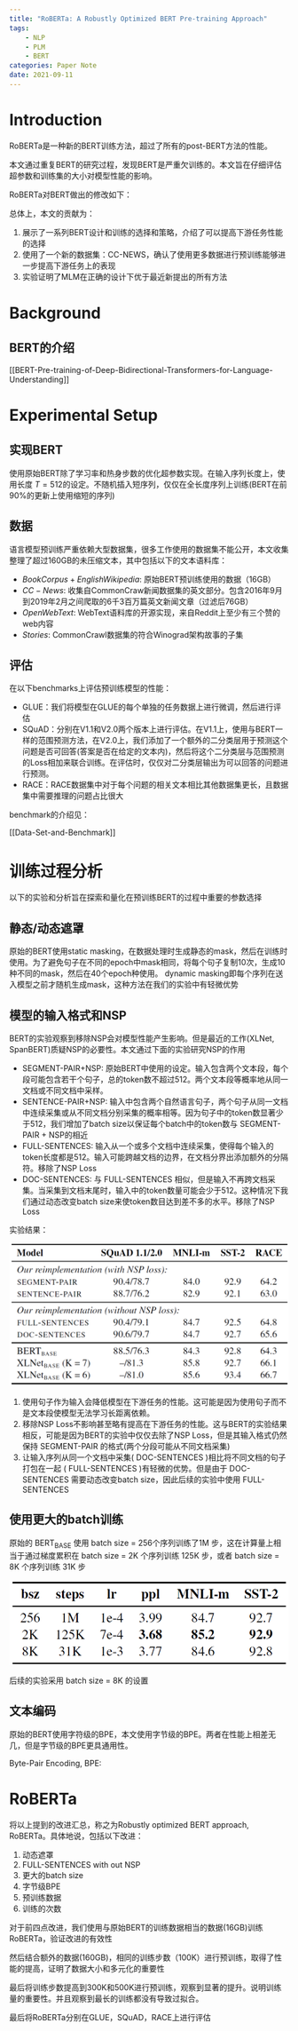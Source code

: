 ```yaml
---
title: "RoBERTa: A Robustly Optimized BERT Pre-training Approach"
tags:
    - NLP
    - PLM
    - BERT
categories: Paper Note
date: 2021-09-11
---
```


# Introduction

RoBERTa是一种新的BERT训练方法，超过了所有的post-BERT方法的性能。

本文通过重复BERT的研究过程，发现BERT是严重欠训练的。本文旨在仔细评估超参数和训练集的大小对模型性能的影响。

RoBERTa对BERT做出的修改如下：

总体上，本文的贡献为：

1. 展示了一系列BERT设计和训练的选择和策略，介绍了可以提高下游任务性能的选择
2. 使用了一个新的数据集：CC-NEWS，确认了使用更多数据进行预训练能够进一步提高下游任务上的表现
3. 实验证明了MLM在正确的设计下优于最近新提出的所有方法

<!--more-->

# Background

## BERT的介绍
[[BERT-Pre-training-of-Deep-Bidirectional-Transformers-for-Language-Understanding]]

# Experimental Setup

## 实现BERT

使用原始BERT除了学习率和热身步数的优化超参数实现。在输入序列长度上，使用长度 $T = 512$的设定。不随机插入短序列，仅仅在全长度序列上训练(BERT在前90%的更新上使用缩短的序列)

## 数据

语言模型预训练严重依赖大型数据集，很多工作使用的数据集不能公开，本文收集整理了超过160GB的未压缩文本，其中包括以下的文本语料库：

- $Book Corpus+ English Wikipedia$: 原始BERT预训练使用的数据（16GB）
- $CC-News$: 收集自CommonCraw新闻数据集的英文部分。包含2016年9月到2019年2月之间爬取的6千3百万篇英文新闻文章（过滤后76GB）
- $Open Web Text$: WebText语料库的开源实现，来自Reddit上至少有三个赞的web内容
- $Stories$: CommonCrawl数据集的符合Winograd架构故事的子集

## 评估

在以下benchmarks上评估预训练模型的性能：

- GLUE：我们将模型在GLUE的每个单独的任务数据上进行微调，然后进行评估
- SQuAD：分别在V1.1和V2.0两个版本上进行评估。在V1.1上，使用与BERT一样的范围预测方法，在V2.0上，我们添加了一个额外的二分类层用于预测这个问题是否可回答(答案是否在给定的文本内)，然后将这个二分类层与范围预测的Loss相加来联合训练。在评估时，仅仅对二分类层输出为可以回答的问题进行预测。
- RACE：RACE数据集中对于每个问题的相关文本相比其他数据集更长，且数据集中需要推理的问题占比很大

benchmark的介绍见：

[[Data-Set-and-Benchmark]]

# 训练过程分析

以下的实验和分析旨在探索和量化在预训练BERT的过程中重要的参数选择

## 静态/动态遮罩

原始的BERT使用static masking，在数据处理时生成静态的mask，然后在训练时使用。为了避免句子在不同的epoch中mask相同，将每个句子复制10次，生成10种不同的mask，然后在40个epoch种使用。
dynamic masking即每个序列在送入模型之前才随机生成mask，这种方法在我们的实验中有轻微优势

## 模型的输入格式和NSP

BERT的实验观察到移除NSP会对模型性能产生影响。但是最近的工作(XLNet, SpanBERT)质疑NSP的必要性。本文通过下面的实验研究NSP的作用

- $\text{SEGMENT-PAIR+NSP}$: 原始BERT中使用的设定。输入包含两个文本段，每个段可能包含若干个句子，总的token数不超过512。两个文本段等概率地从同一文档或不同文档中采样。
- $\text{SENTENCE-PAIR+NSP}$: 输入中包含两个自然语言句子，两个句子从同一文档中连续采集或从不同文档分别采集的概率相等。因为句子中的token数显著少于512，我们增加了batch size以保证每个batch中的token数与 $\text{SEGMENT-PAIR + NSP}$的相近
- $\text{FULL-SENTENCES}$: 输入从一个或多个文档中连续采集，使得每个输入的token长度都是512。输入可能跨越文档的边界，在文档分界出添加额外的分隔符。移除了NSP Loss
- $\text{DOC-SENTENCES}$: 与 $\text{FULL-SENTENCES}$ 相似，但是输入不再跨文档采集。当采集到文档末尾时，输入中的token数量可能会少于512。这种情况下我们通过动态改变batch size来使token数目达到差不多的水平。移除了NSP Loss

实验结果：

![](RoBERTa/1.png)

1. 使用句子作为输入会降低模型在下游任务的性能。这可能是因为使用句子而不是文本段使模型无法学习长距离依赖。
2. 移除NSP Loss不影响甚至略有提高在下游任务的性能。这与BERT的实验结果相反，可能是因为BERT的实验中仅仅去除了NSP Loss，但是其输入格式仍然保持 $\text{SEGMENT-PAIR}$ 的格式(两个分段可能从不同文档采集)
3. 让输入序列从同一个文档中采集( $\text{DOC-SENTENCES}$ )相比将不同文档的句子打包在一起 ( $\text{FULL-SENTENCES}$ )有轻微的优势。但是由于 $\text{DOC-SENTENCES}$ 需要动态改变batch size，因此后续的实验中使用 $\text{FULL-SENTENCES}$

## 使用更大的batch训练

原始的 $\text{BERT}_\text{BASE}$ 使用 batch size = 256个序列训练了1M 步，这在计算量上相当于通过梯度累积在 batch size = 2K 个序列训练 125K 步，或者 batch size = 8K 个序列训练 31K 步

![](RoBERTa/2.png)

后续的实验采用 batch size = 8K 的设置

## 文本编码

原始的BERT使用字符级的BPE，本文使用字节级的BPE。两者在性能上相差无几，但是字节级的BPE更具通用性。

Byte-Pair Encoding, BPE:

# RoBERTa

将以上提到的改进汇总，称之为Robustly optimized BERT approach, RoBERTa。具体地说，包括以下改进：

1. 动态遮罩
2. $\text{FULL-SENTENCES}$ with out NSP
3. 更大的batch size
4. 字节级BPE
5. 预训练数据
6. 训练的次数

对于前四点改进，我们使用与原始BERT的训练数据相当的数据(16GB)训练RoBERTa，验证改进的有效性

然后结合额外的数据(160GB)，相同的训练步数（100K）进行预训练，取得了性能的提高，证明了数据大小和多元化的重要性

最后将训练步数提高到300K和500K进行预训练，观察到显著的提升。说明训练量的重要性。并且观察到最长的训练都没有导致过拟合。

最后将RoBERTa分别在GLUE，SQuAD，RACE上进行评估
